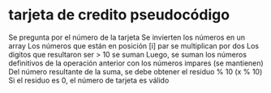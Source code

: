# tarjeta de credito pseudocódigo

Se pregunta por el número de la tarjeta
Se invierten los números en un array
Los números que están en posición [i] par se multiplican por dos
Los digitos que resultaron ser > 10 se suman
Luego, se suman los números definitivos de la operación anterior con los números impares (se mantienen)
Del número resultante de la suma, se debe obtener el residuo % 10 (x % 10)
Si el residuo es 0, el número de tarjeta es válido
